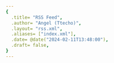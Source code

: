 ```yaml
---
{
  .title= "RSS Feed",
  .author= "Angel (Ttecho)",
  .layout= "rss.xml",
  .aliases= ["index.xml"],
  .date= @date("2024-02-11T13:48:00"),
  .draft= false,
}
---
```


